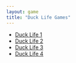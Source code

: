 ```yaml
---
layout: game
title: "Duck Life Games"
---
```


<ul>
    <li><a href="DuckLife1/">Duck Life 1</a></li>
    <li><a href="DuckLife2/">Duck Life 2</a></li>
    <li><a href="DuckLife3/">Duck Life 3</a></li>
    <li><a href="DuckLife4/">Duck Life 4</a></li>
</ul>
